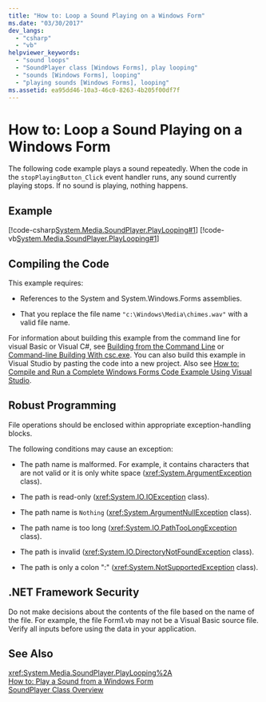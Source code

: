 ```yaml
---
title: "How to: Loop a Sound Playing on a Windows Form"
ms.date: "03/30/2017"
dev_langs: 
  - "csharp"
  - "vb"
helpviewer_keywords: 
  - "sound loops"
  - "SoundPlayer class [Windows Forms], play looping"
  - "sounds [Windows Forms], looping"
  - "playing sounds [Windows Forms], looping"
ms.assetid: ea95dd46-10a3-46c0-8263-4b205f00df7f
---
```

# How to: Loop a Sound Playing on a Windows Form
The following code example plays a sound repeatedly. When the code in the `stopPlayingButton_Click` event handler runs, any sound currently playing stops. If no sound is playing, nothing happens.  
  
## Example  
 [!code-csharp[System.Media.SoundPlayer.PlayLooping#1](../../../../samples/snippets/csharp/VS_Snippets_Winforms/System.Media.SoundPlayer.PlayLooping/CS/Form1.cs#1)]
 [!code-vb[System.Media.SoundPlayer.PlayLooping#1](../../../../samples/snippets/visualbasic/VS_Snippets_Winforms/System.Media.SoundPlayer.PlayLooping/VB/Form1.vb#1)]  
  
## Compiling the Code  
 This example requires:  
  
- References to the System and System.Windows.Forms assemblies.  
  
- That you replace the file name `"c:\Windows\Media\chimes.wav"` with a valid file name.  
  
 For information about building this example from the command line for visual Basic or Visual C#, see [Building from the Command Line](~/docs/visual-basic/reference/command-line-compiler/building-from-the-command-line.md) or [Command-line Building With csc.exe](~/docs/csharp/language-reference/compiler-options/command-line-building-with-csc-exe.md). You can also build this example in Visual Studio by pasting the code into a new project.  Also see [How to: Compile and Run a Complete Windows Forms Code Example Using Visual Studio](http://msdn.microsoft.com/library/Bb129228(v=vs.110)).  
  
## Robust Programming  
 File operations should be enclosed within appropriate exception-handling blocks.  
  
 The following conditions may cause an exception:  
  
- The path name is malformed. For example, it contains characters that are not valid or it is only white space (<xref:System.ArgumentException> class).  
  
- The path is read-only (<xref:System.IO.IOException> class).  
  
- The path name is `Nothing` (<xref:System.ArgumentNullException> class).  
  
- The path name is too long (<xref:System.IO.PathTooLongException> class).  
  
- The path is invalid (<xref:System.IO.DirectoryNotFoundException> class).  
  
- The path is only a colon ":" (<xref:System.NotSupportedException> class).  
  
## .NET Framework Security  
 Do not make decisions about the contents of the file based on the name of the file. For example, the file Form1.vb may not be a Visual Basic source file. Verify all inputs before using the data in your application.  
  
## See Also  
 <xref:System.Media.SoundPlayer.PlayLooping%2A>  
 [How to: Play a Sound from a Windows Form](../../../../docs/framework/winforms/controls/how-to-play-a-sound-from-a-windows-form.md)  
 [SoundPlayer Class Overview](../../../../docs/framework/winforms/controls/soundplayer-class-overview.md)
